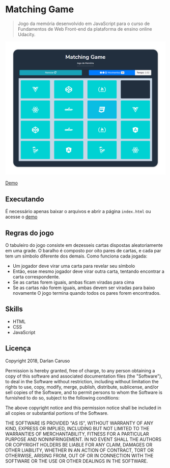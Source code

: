 # Matching Game

> Jogo da memória desenvolvido em JavaScript para o curso de Fundamentos de Web Front-end da plataforma de ensino online Udacity.

![alt text](https://raw.githubusercontent.com/DarlanCaruso/matching-game-js/master/screenshot.png)

[Demo](https://darlancaruso.github.io/matching-game-js/)

## Executando

É necessário apenas baixar o arquivos e abrir a página `index.html` ou acesse o [demo](https://darlancaruso.github.io/matching-game-js/)

## Regras do jogo

O tabuleiro do jogo consiste em dezesseis cartas dispostas aleatoriamente em uma grade. O baralho é composto por oito pares de cartas, e cada par tem um símbolo diferente dos demais. Como funciona cada jogada:

- Um jogador deve virar uma carta para revelar seu símbolo
- Então, esse mesmo jogador deve virar outra carta, tentando encontrar a carta correspondente.
- Se as cartas forem iguais, ambas ficam viradas para cima
- Se as cartas não forem iguais, ambas devem ser viradas para baixo novamente
  O jogo termina quando todos os pares forem encontrados.

## Skills

- HTML
- CSS
- JavaScript

## Licença

Copyright 2018, Darlan Caruso

Permission is hereby granted, free of charge, to any person obtaining a copy of this software and associated documentation files (the "Software"), to deal in the Software without restriction, including without limitation the rights to use, copy, modify, merge, publish, distribute, sublicense, and/or sell copies of the Software, and to permit persons to whom the Software is furnished to do so, subject to the following conditions:

The above copyright notice and this permission notice shall be included in all copies or substantial portions of the Software.

THE SOFTWARE IS PROVIDED "AS IS", WITHOUT WARRANTY OF ANY KIND, EXPRESS OR IMPLIED, INCLUDING BUT NOT LIMITED TO THE WARRANTIES OF MERCHANTABILITY, FITNESS FOR A PARTICULAR PURPOSE AND NONINFRINGEMENT. IN NO EVENT SHALL THE AUTHORS OR COPYRIGHT HOLDERS BE LIABLE FOR ANY CLAIM, DAMAGES OR OTHER LIABILITY, WHETHER IN AN ACTION OF CONTRACT, TORT OR OTHERWISE, ARISING FROM, OUT OF OR IN CONNECTION WITH THE SOFTWARE OR THE USE OR OTHER DEALINGS IN THE SOFTWARE.
